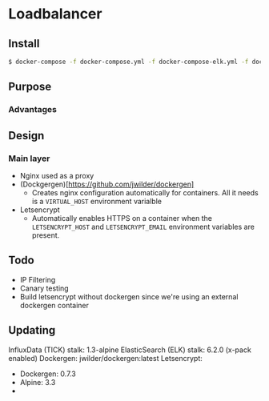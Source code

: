 # Loadbalancer

## Install

```bash
$ docker-compose -f docker-compose.yml -f docker-compose-elk.yml -f docker-compose-influx.yml up -d --build
```

## Purpose

### Advantages

## Design

### Main layer
	
- Nginx used as a proxy
- (Dockgergen)[https://github.com/jwilder/dockergen]
	- Creates nginx configuration automatically for containers. All it needs is a `VIRTUAL_HOST` environment varialble
- Letsencrypt
	- Automatically enables HTTPS on a container when the `LETSENCRYPT_HOST` and `LETSENCRYPT_EMAIL` environment variables are present.

## Todo

- IP Filtering
- Canary testing
- Build letsencrypt without dockergen since we're using an external dockergen container

## Updating

InfluxData (TICK) stalk: 1.3-alpine
ElasticSearch (ELK) stalk: 6.2.0 (x-pack enabled)
Dockergen: jwilder/dockergen:latest
Letsencrypt: 
- Dockergen: 0.7.3
- Alpine: 3.3
- 